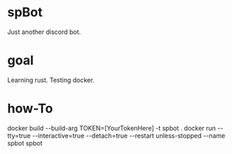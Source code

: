 # spBot

Just another discord bot.

# goal

Learning rust.
Testing docker.

# how-To

docker build --build-arg TOKEN=[YourTokenHere] -t  spbot .
docker run --tty=true --interactive=true --detach=true --restart unless-stopped --name spbot spbot
